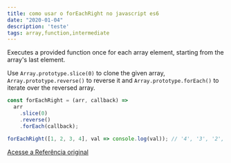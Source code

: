 ```yaml
---
title: como usar o forEachRight no javascript es6
date: "2020-01-04"
description: 'teste'
tags: array,function,intermediate
---
```


Executes a provided function once for each array element, starting from the array's last element.

Use `Array.prototype.slice(0)` to clone the given array, `Array.prototype.reverse()` to reverse it and `Array.prototype.forEach()` to iterate over the reversed array.

```js
const forEachRight = (arr, callback) =>
  arr
    .slice(0)
    .reverse()
    .forEach(callback);
```

```js
forEachRight([1, 2, 3, 4], val => console.log(val)); // '4', '3', '2', '1'
```


[Acesse a Referência original](http://github.com/30-seconds/)
